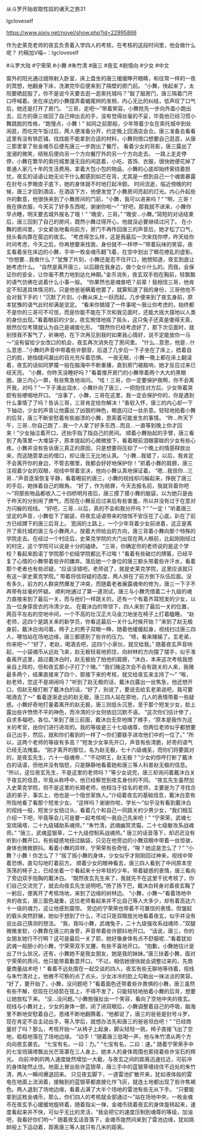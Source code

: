 从斗罗开始收取性奴的诸天之旅31

lgcloveself

https://www.pixiv.net/novel/show.php?id=22995866

作为史莱克老师的夜玄负责着入学四人的考核，在考核的这段时间里，他会做什么呢？
约稿加V喵~：lgcloveself

#斗罗大陆
#宁荣荣
#小舞
#朱竹清
#唐三
#夜玄
#剧情向
#少女
#中文


窗外的阳光通过缝隙射入卧室，床上盘坐的唐三缓缓睁开眼睛，和往常一样的一夜的冥想，他翻身下床，洗漱完毕后便来到了隔壁的房门前。
“小舞，快起来了，太阳要晒屁股了，你不是说今天要去逛一逛索托城吗？”敲了敲房门，唐三隔着门开口呼喊着。坐在床边的小舞摆弄着蝎尾辫的发梢，内心无比的纠结，低声叹了口气后，她还是打开了房门。
“三哥，走吧～”带着笑容，小舞抢先一步向外面小跑出去，后方的唐三收回了自己伸出去的手，没有觉得丝毫的不妥，毕竟他已经习惯小舞跳脱的性格，“跑慢点，小舞！”
如同之前那般，少年带着少女在索托城中到处闲逛，而吃完午饭过后，两人便准备分开，约定晚上回酒店会合。唐三准备去看看这里有没有铁匠铺，找找能不能拿到合适的材料，小舞则借口想要自己逛逛，从唐三那里拿了些金魂币后便先唐三一步跑出了餐厅。
看着少女的背影，唐三露出了宠溺的微笑，结账后便向另一个方向餐厅外的另一个方向走去。
一路上走走停停，小舞在繁华的索托城里漫无目的闲逛着，小吃、首饰、衣服，很快她便花掉了普通人家几十年的生活费用。拿着大包小包的物品，小舞的心底却始终萦绕着担忧，夜玄的话语让她无论干什么都感到如芒在背，尤其是一想到自己一个魂兽暴露在封号斗罗眼皮子底下，她的身体就不时地打起冷颤。
时间流逝，临近傍晚的时候，唐三才回到酒店，在酒店下方，他便发觉了小舞房间亮起的灯光。内心升起些许的歉意，他很快来到了小舞房间的门前，“小舞，我可以进来吗？”
“啊，三哥！我在换衣服，今天买了好多东西呢，谢谢你啦～”
“好吧，那我就不进来，小舞你早点睡，明天要去城外报名了哦！”
“晚安，三哥。”
“晚安…小舞。”简短的对话结束后，唐三回到了自己的房间，既然小舞过得开心，他就没必要继续过问了。
在小舞的房间里，少女紧张地看向前方，房门不再传回唐三的声音后，她才松了口气，扭头看向靠在窗边的夜玄。
“考虑得怎么样，这是我最后一次来找你啰，昨天给你时间考虑，今天之后，你再想要来找我，身份就不一样啰～”带着玩味的笑容，夜玄看着坐在床边的小舞，手中一枚金魂币翻飞着，在空中划出了眼花缭乱的虚影。
“你想要…我做什么？”犹豫了片刻，小舞还是忍不住开口，她想知道，夜玄到底让她考虑什么。
“自然是离开唐三，以后跟在我身边，做个女仆什么的。而我，会保证你的安全，让你毫不费力地到达化神期。”金币消失，夜玄双手抱在胸前，轻飘飘的语气仿佛在说着什么小事一般。
“你果然也是魂兽吧？前辈！我相信三哥，他肯定不知道具体情况的，只是他爸爸瞒着他罢了，就算知道了我的身份，三哥他也不会对我下手的！”沉默了片刻，小舞从床上一跃而起，几步便来到了夜玄身前，原本犹豫的语气此时却满是坚定。
“看来你搞错了一件事呢～我让你考虑的，始终都不是你的三哥可不可信，而是你能不能在下次和我见面时，还能大摇大摆地以人类的身份出现。”看着眼前的少女，夜玄惋惜地摇了摇头，这只兔子还真是傻得天真，居然仅仅考猜就认为自己是魂兽化形。
“既然你已经考虑好了，那下次见面时，就别怪我不客气了，祈祷吧，在下次再见到我时如果我心情好，说不定能放你一马～”没有留给少女改口的机会，夜玄再次消失在了房间里。
“什么…意思，他是…什么意思…”小舞的声音中带着些许颤音，后退了几步后一下子坐在了床上，捂着自己的脸，她指缝间漏出的目光充斥着恐惧。
一夜无眠，小舞一晚上都在床上翻滚着，夜玄的话如同梦魇一般在脑海中不断重播，直到房门被敲响，她才反应过来已经天亮。
“小舞，你昨天没睡好吗？”看着推开房门的小舞带着两个大大的黑眼圈，唐三内心一屏，有些焦急地询问。
“哇！三哥，你一定要保护我啊，你不会离开我，对吗？”一下子涌出泪水，小舞扑向了唐三，一把抱住对方后，少女带着哭腔有些哽咽地开口。
“没事了，小舞，三哥在这里，我一定会保护你的，你是遇到什么事情了了吗？告诉三哥，三哥肯定给你解决！”香软入怀，唐三的内心却一下下抽动，少女的声音让他露出了凶狠的神色，眼底闪过一丝杀意。轻轻地拍着小舞的后背，唐三不断安慰着有些崩溃的小舞，思索着可能发生的事情。
“昨…昨天下午，三哥…你自己跑了…我一个人拿了好多东西…而且…一直等到晚上你才回来！”少女抽泣着开口，还抬手指了指自己的房间。
顺着小舞抬起的手臂，唐三看到了角落里一大堆袋子，原本提起的心微微放下，看着眼前泪眼蒙眬的少女有些心疼。小舞并没有告诉唐三真正的原因，只是想要将压抑了一个晚上的情感释放出来，而这随意拿出的借口，却让唐三无比地认真。
“小舞…我错了，以后，我肯定不会离开你的身边，不管去哪里，我都会好好地保护你！”抓着小舞的肩膀，唐三注视着少女的双眼，视线中带着坚决，他向小舞认真地保证着。
“嗯…我信你…三哥…”声音逐渐恢复平静，看着眼前的唐三，小舞的视线却闪躲起来，挣脱了唐三的手后，她抹着自己的眼角。
“好了，作为赔罪，今天去报名前，我就背着你吧～”将那些物品都收入二十四桥明月夜后，唐三摸了摸小舞的脑袋，以为她只是由于昨天的分别闹了脾气，而现在小舞反应过来后有些害羞，所以并没有过于在意对方闪躲的视线。
“好吧，三哥…以后，真的不会和我分开吗？”
“一定！”听着唐三坚定的声音，小舞低下了脑袋，将夜玄话语带来的惴惴不安压在了心底，趴在了前方已经蹲下的唐三后背上。
宽阔的土路上，一个少年背着少女前进着，这正是离开了索托城的唐三与小舞两人，按着大师给出的方向，唐三背着小舞向那个特殊的学院走去。在经过一个村庄后，史莱克学院的大门出现在两人眼前，比起刚刚经过的村庄，这个学院可以说是十分的磕碜。
“三哥，你确定你的老师说的是这个学校？看起来脸诺丁学院那个初级学院都比不过唉！”看着有些破烂的牌匾，已经平复了心情的小舞带着些许的嫌弃。落后她一个身位的唐三额头带着些许汗水，看着那个老者也有些迟疑，“应该没错吧，老师说了，就是史莱克学院，这里应该就只有这一家史莱克学院。”
带着将信将疑的态度，两人排在了前方倒下队伍后面。没有多久，前方的人群突然爆发了冲突，而随着老者展露魂帝的修为，唐三一下子不再带有丝毫的怀疑。
顺利地通过了第一道测试，唐三与小舞凭借着二十九级的魂力直接来到了最后一关，而与他们一样跳关的，还有一个有着齐耳短发的少女，以及一位身穿皮衣的冷清少女。
在戴沐白的带领下，四人来到了最后一关的位置，两百平左右的空地中间，一个不高的壮汉正大马金刀地坐在椅子上打着瞌睡。
“赵老师，这四个是跳关来的新学员，你看这最后一关什么时候开始？”来到了赵无极身前，戴沐白询问着。椅子上的男子双眼一睁，随着他缓缓起身，视线扫过唐三四人，哪怕站在场地边缘，唐三都感到了些许的压力。
“啧，看来赌输了。玄老弟，你来吧～”
“好了，老赵，喝酒去吧，这四个小家伙，就交给我。”
随着夜玄声音响起，一小袋魂币从远处飞来，赵无极轻易地抓住，向树林的方向摆了摆手，似乎准备离开这里，路过戴沐白时，赵无极拍了拍他的肩膀，“沐白，本来这次考核我想亲自上阵的，但和夜玄那小子打了个赌。”
“我们赌这次会不会有跳关的人来，我赌最多两个，结果直接来了四个，那接下来的考核，就交给夜玄来主持了～”
“唉，赵老师，您这不是胡闹吗？”听到了赵无极的话，戴沐白露出一丝焦急，他还想开口，但赵无极打断了戴沐白的话，“好了，别说了，要说去给玄老弟说吧，我可要喝酒去了～”
看着逐渐走远的赵无极，唐三四人站在原地，几人的表情带着一些疑惑。小舞好奇地打量着离开的赵无极，唐三则低头沉思，至于那个短发少女，脸上露出些许愤愤不平的神色，而冷清的少女则依旧沉默不语。
“这次你们估计惨了，自求多福吧，各位。”来到了唐三前面，戴沐白无奈地摊了摊手，“原本是我作为这关的考官，由你们进行进攻的。我的等级是三十七级魂尊，但两位老师似乎都想要自己出手，然后，就和你们看到的一样了～你们要联手进攻他们中的一位了。”
“所以，这两个老师的等级有多高？”短发少女率先开口，声音有些清脆，好奇的语气已经无法掩盖。
“刚才离开的那位，名为赵无极，七十六级魂圣，而你们将要面对的，是夜玄先生，六十一级魂帝…”
“不动明王，赵无极？”少女的惊呼打断了戴沐白的话语，但他并没有恼怒，只是静静地看着她和唐三等人科普赵无极的信息。
“所以，这位夜玄先生，不是这里的老师吗？”等少女说完，唐三却询问着戴沐白关于夜玄的信息，毕竟从称呼中，他已经察觉到夜玄身份的不同。
“夜玄先生虽然加入史莱克学院，但不是这里的长期老师，他相当于挂名的老师，主要是为了寻找合适的弟子，事实上，他也是一个隐世家族人。”介绍着夜玄的基础信息，戴沐白意有所指地看了看那个短发少女。
“这样吗？谢谢你啦，学长～”似乎没有看到戴沐白的视线一般，短发少女扭过头，看着几个和自己一同跳关的少男少女，“我们相互介绍一下吧，毕竟等会儿可是要一起考核呢～我自己先来吧！”
“宁荣荣，武魂七宝琉璃塔，二十九级辅助系魂师。”
“朱竹清，武魂幽冥灵猫，二十七级敏攻系战魂师。”
“唐三，武魂蓝银草，二十九级控制系战魂师。”
唐三的话音落下，却迟迟没有听到小舞开口，有些疑惑地扭过脑袋，只见在他旁边的小舞双眼中带着一丝惊骇，身体也微微颤抖。看着小舞的异样，宁荣荣有些奇怪，“唉？她这是怎么了？”
“小舞？小舞！你怎么了？”摇了摇小舞的身体，少女似乎才刚刚回过神来，视线中带着恐惧，直勾勾地盯着前方。
顺着少女的眼神看去，唐三四人看到了中间原本空荡荡的椅子上，已经坐着一个看起来十分年轻的少年。带着疑惑的表情，唐三看向了旁边双手抱胸的戴沐白。
“既然夜玄先生来了，我就先不在这里干扰考核了，你们自己交流完了，就去向夜玄先生说明吧。”扬了扬下巴，戴沐白转身对着夜玄鞠了一躬后，便离开了考核场地，来到了边缘的树林边。
“小舞，小舞～”看着场地中央的夜玄，唐三面色凝重，这位老师看起来并不比自己等人大多少，却有着高达六十一级的魂力，这让他感到震惊。
旁边的宁荣荣也带着不可置信的表情，但皱起的眉头突然舒展，她似乎想到了什么，不过只是双眼放光地看着夜玄，似乎并没有说出自己猜测的想法。
“我，我叫小舞，武魂兔子，二十九级强攻系战魂师…”双腿微微发软，小舞靠在唐三的身旁，声音带着些许颤抖地开口。
“话说，唐三，你的女朋友她行不行啊？这可是最后一关了耶，她好像身体有点不舒服呢…”看着犹如武魂一般胆小的小舞，宁荣荣双手叉腰，有些不喜地开口。
“抱歉，小舞她估计是出了什么状况，还有，小舞她不是我女朋友，她是我的妹妹。”唐三扶着小舞，面对宁荣荣的质问，他只能带着歉意开口，“不过，相信她很快就会调整过来的，先商量商量战术吧！”
看着不远处围在一起交谈的四人，夜玄有些无聊地等待着，视线与朱竹清对上，他微不可察的点了点头，少女冰冷的脸上勾勒出一抹淡淡的笑容。
“好了，要开始了，小舞，没问题吧？”看着面色还带着些许畏惧的小舞，唐三虽然有些不解，但现在已经箭在弦上，不得不发了，只能轻轻地拍着小舞的后背，想要让她放松下来。
“没…没问题。”小舞勉强扯出一个笑容，看向了空地中央的夜玄。视线与小舞对上，少女的身体一颤，闭了闭双眼后，小舞调整着自己的呼吸，脑海里不断地安慰着自己，思绪不断地翻腾着，“他都说了，唐三的爸爸是封号斗罗，现在肯定不会主动出手，等入学后，就想办法先和唐三的爸爸坦白吧！”
“已经商量好了吗？那么，考核开始～”从椅子上起身，脚尖轻轻一挑，椅子直接飞出了空地，稳稳地落在了场地边缘。
“动手！”随着唐三低喝一声，他与朱竹清从两个方向向夜玄袭去。
“七宝有名，一曰：力。”
“七宝有名，二曰：速。”
随着宁荣荣手中的七宝琉璃塔飘出光芒笼罩在三人身上，她本人的身体周围也萦绕着些许宝石的辉光。
向前冲刺的两人速度陡然增加一大截，与夜玄之间的距离迅速拉近，可前冲的身体陡然止住。地面上冒出些许蓝银草，唐三手中的蓝银草缠绕住不远处的朱竹清，两人一瞬间爆退回来。
只见夜玄脚下，一道雷池扩散开来，犹如液体般的雷电在地面上流淌着，接触到的蓝银草都直接化作飞灰，就连土地都出现了些许焦褐色。两人退到了场地边缘，看着占满了大半个场地的雷池有些无从下手。
“只要能拿到这枚金魂币，那么，你们四人的考核就全部通过～”站在场地中央，一枚金魂币在夜玄手心缓缓地旋转着，随着指尖一弹，金魂币绕着夜玄的身体旋转起来，速度看起来并不快，可似乎无比的灵活，“我会把它的速度压制到魂尊的等级，加油吧，我看好你们哟～”
随着夜玄话音落下，金魂币陡然间来到了雷池边缘，犹如挑衅般上下运动着，距离唐三等人就只有几米的距离。
